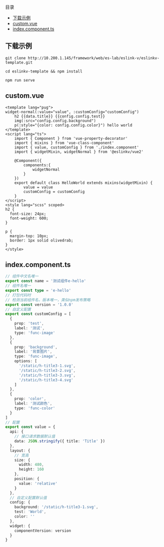 <!-- START doctoc generated TOC please keep comment here to allow auto update -->
<!-- DON'T EDIT THIS SECTION, INSTEAD RE-RUN doctoc TO UPDATE -->
<div class="help-menu pos-f">目录</div>

- [下载示例](#%E4%B8%8B%E8%BD%BD%E7%A4%BA%E4%BE%8B)
- [custom.vue](#customvue)
- [index.component.ts](#indexcomponentts)

<!-- END doctoc generated TOC please keep comment here to allow auto update -->

## 下载示例
```
git clone http://10.200.1.145/framework/web/es-lab/eslink-v/eslinkv-template.git
```

```
cd eslinkv-template && npm install
```

```
npm run serve
```

## custom.vue
```
<template lang="pug">
widget-normal(:value="value", :customConfig="customConfig")
    h2 {{data.title}} {{config.config.test}}
    img(:src="config.config.background")
    p(:style="{color: config.config.color}") hello world
</template>
<script lang="ts">
	import { Component } from 'vue-property-decorator'
	import { mixins } from 'vue-class-component'
	import { value, customConfig } from './index.component'
	import { widgetMixin, widgetNormal } from '@eslinkv/vue2'

    @Component({
    	components:{
    		widgetNormal
    	}
    })
	export default class HelloWorld extends mixins(widgetMixin) {
		value = value
		customConfig = customConfig
	}
</script>
<style lang="scss" scoped>
h2 {
  font-size: 24px;
  font-weight: 600;
}

p {
  margin-top: 10px;
  border: 1px solid olivedrab;
}
</style>
```
## index.component.ts
```ts
// 组件中文名唯一
export const name = '测试组件e-hello'
// 组件名唯一
export const type = 'e-hello'
// 打包代码时
// 检测当前组件名，版本唯一，类似npm发布策略
export const version = '1.0.0'
// 自定义配置
export const customConfig = [
  {
    prop: 'test',
    label: '测试',
    type: 'func-image'
  },
  {
    prop: 'background',
    label: '背景图片',
    type: 'func-image',
    options: [
      '/static/h-title3-1.svg',
      '/static/h-title3-2.svg',
      '/static/h-title3-3.svg',
      '/static/h-title3-4.svg'
    ]
  },
  {
    prop: 'color',
    label: '测试颜色',
    type: 'func-color'
  }
]
// 配置
export const value = {
  api: {
    // 接口请求数据默认值
    data: JSON.stringify({ title: 'Title' })
  },
  layout: {
    // 宽高
    size: {
      width: 480,
      height: 160
    },
    position: {
      value: 'relative'
    }
  },
  // 自定义配置默认值
  config: {
    background: '/static/h-title3-1.svg',
    test: 'World',
    color: ''
  },
  widget: {
    componentVersion: version
  }
}
```
